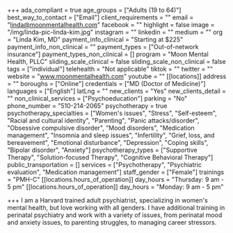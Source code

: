 +++
ada_compliant = true
age_groups = ["Adults (19 to 64)"]
best_way_to_contact = ["Email"]
client_requirements = ""
email = "linda@moonmentalhealth.com"
facebook = ""
highlight = false
image = "/img/linda-pic-linda-kim.jpg"
instagram = ""
linkedin = ""
medium = ""
org = "Linda Kim, MD"
payment_info_clinical = "Starting at $225"
payment_info_non_clinical = ""
payment_types = ["Out-of-network insurance"]
payment_types_non_clinical = []
program = "Moon Mental Health, PLLC"
sliding_scale_clinical = false
sliding_scale_non_clinical = false
tags = ["individual"]
telehealth = "Not applicable"
tiktok = ""
twitter = ""
website = "www.moonmentalhealth.com"
youtube = ""
[[locations]]
address = ""
boroughs = ["Online"]
credentials = ["MD (Doctor of Medicine)"]
languages = ["English"]
latLng = ""
new_clients = "Yes"
new_clients_detail = ""
non_clinical_services = ["Psychoeducation"]
parking = "No"
phone_number = "510-214-2065"
psychotherapy = true
psychotherapy_specialties = ["Women's issues", "Stress", "Self-esteem", "Racial and cultural identity", "Parenting", "Panic attacks/disorder", "Obsessive compulsive disorder", "Mood disorders", "Medication management", "Insomnia and sleep issues", "Infertility", "Grief, loss, and bereavement", "Emotional disturbance", "Depression", "Coping skills", "Bipolar disorder", "Anxiety"]
psychotherapy_types = ["Supportive Therapy", "Solution-focused Therapy", "Cognitive Behavioral Therapy"]
public_transportation = []
services = ["Psychotherapy", "Psychiatric evaluation", "Medication management"]
staff_gender = ["Female"]
trainings = "PMH-C"
[[locations.hours_of_operation]]
day_hours = "Thursday: 9 am - 5 pm"
[[locations.hours_of_operation]]
day_hours = "Monday: 9 am - 5 pm"

+++
I am a Harvard trained adult psychiatrist, specializing in women's mental health, but love working with all genders. I have additional training in perinatal psychiatry and work with a variety of issues, from perinatal mood and anxiety issues, to parenting struggles, to managing career stressors.